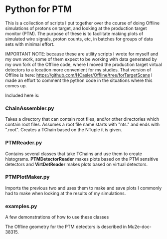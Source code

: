 # Python for PTM

This is a collection of scripts I put together over the course of doing Offline simulations of protons on target, and looking at the production target monitor (PTM). The purpose of these is to facilitate making plots of simulated wire signals, proton counts, etc, in batches for groups of data sets with minimal effort. 

IMPORTANT NOTE: because these are utility scripts I wrote for myself and my own work, some of them expect to be working with data generated by my own fork of the Offline code, where I moved the production target virtual detectors to a location more convenient for my studies. That version of Offline is here: https://github.com/HCasler/Offline/tree/forTargetScans
I made an effort to comment the python code in the situations where this comes up.

Included here is:

### ChainAssembler.py
Takes a directory that can contain root files, and/or other directories which contain root files. Assumes a root file name starts with "nts." and ends with ".root". Creates a TChain based on the NTuple it is given.

### PTMReader.py
Contains several classes that take TChains and use them to create histograms. **PTMDetectorReader** makes plots based on the PTM sensitive detectors and **VirtDetReader** makes plots based on virtual detectors. 

### PTMPlotMaker.py
Imports the previous two and uses them to make and save plots I commonly had to make when looking at the results of my simulations. 

### examples.py
A few demonstrations of how to use these classes

The Offline geometry for the PTM detectors is described in Mu2e-doc-38315. 
